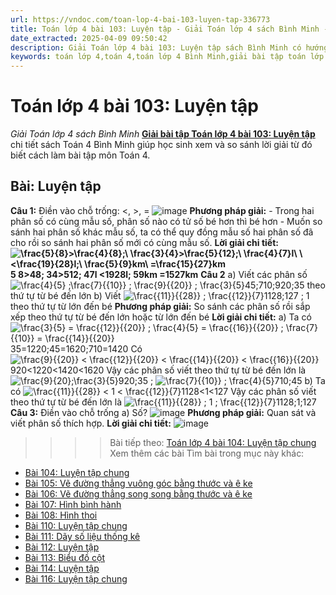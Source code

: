 ```yaml
---
url: https://vndoc.com/toan-lop-4-bai-103-luyen-tap-336773
title: Toán lớp 4 bài 103: Luyện tập - Giải Toán lớp 4 sách Bình Minh - VnDoc.com
date_extracted: 2025-04-09 09:50:42
description: Giải Toán lớp 4 bài 103: Luyện tập sách Bình Minh có hướng dẫn giải chi tiết các câu hỏi trong SGK Toán lớp 4 Bình Minh.
keywords: toán lớp 4,toán 4,toán lớp 4 Bình Minh,giải bài tập toán lớp 4 Bình Minh,giải toán lớp 4 Bình Minh,toán lớp 4 sách Bình Minh,toán 4 Bình Minh,giải sách toán lớp 4 Bình Minh,Toán lớp 4 Bài 103 Luyện tập,giải toán 4 bài 103
---
```


# Toán lớp 4 bài 103: Luyện tập
 _Giải Toán lớp 4 sách Bình Minh_
[**Giải bài tập Toán lớp 4 bài 103: Luyện tập**](<https://vndoc.com/toan-lop-4-bai-103-luyen-tap-336773>) chi tiết sách Toán 4 Bình Minh giúp học sinh xem và so sánh lời giải từ đó biết cách làm bài tập môn Toán 4.
## Bài: Luyện tập
**Câu 1:** Điền vào chỗ trống: <, >, =
![image](https://i.vdoc.vn/data/image/2025/02/21/20-13.png)
**Phương pháp giải:**
\- Trong hai phân số có cùng mẫu số, phân số nào có tử số bé hơn thì bé hơn
\- Muốn so sánh hai phân số khác mẫu số, ta có thể quy đồng mẫu số hai phân số đã cho rồi so sánh hai phân số mới có cùng mẫu số.
**Lời giải chi tiết:**
**![\\frac{5}{8}>\\frac{4}{8};\\ \\frac{3}{4}>\\frac{5}{12};\\ \\frac{4}{7}l\\ \\ <\\frac{19}{28}l;\\ \\frac{5}{9}km\\ =\\frac{15}{27}km](https://i.vdoc.vn/data/image/blank.png)5 8>48; 34>512; 47l <1928l; 59km =1527km**
**Câu 2**
a\) Viết các phân số ![\\frac{4}{5} ;\\frac{7}{{10}} ; \\frac{9}{{20}} ; \\frac{3}{5}](https://i.vdoc.vn/data/image/blank.png)45;710;920;35 theo thứ tự từ bé đến lớn
b\) Viết ![\\frac{{11}}{{28}} ; \\frac{{12}}{7}](https://i.vdoc.vn/data/image/blank.png)1128;127 ; 1 theo thứ tự từ lớn đến bé
**Phương pháp giải:**
So sánh các phân số rồi sắp xếp theo thứ tự từ bé đến lớn hoặc từ lớn đến bé
**Lời giải chi tiết:**
a\) Ta có ![\\frac{3}{5} = \\frac{{12}}{{20}} ; \\frac{4}{5} = \\frac{{16}}{{20}} ; \\frac{7}{{10}} = \\frac{{14}}{{20}}](https://i.vdoc.vn/data/image/blank.png)35=1220;45=1620;710=1420
Có ![\\frac{9}{{20}} < \\frac{{12}}{{20}} < \\frac{{14}}{{20}} < \\frac{{16}}{{20}}](https://i.vdoc.vn/data/image/blank.png)920<1220<1420<1620
Vậy các phân số viết theo thứ tự từ bé đến lớn là ![\\frac{9}{20};\\frac{3}{5}](https://i.vdoc.vn/data/image/blank.png)920;35 ; ![\\frac{7}{{10}} ; \\frac{4}{5}](https://i.vdoc.vn/data/image/blank.png)710;45
b\) Ta có ![\\frac{{11}}{{28}} < 1 < \\frac{{12}}{7}](https://i.vdoc.vn/data/image/blank.png)1128<1<127
Vậy các phân số viết theo thứ tự từ bé đến lớn là ![\\frac{{11}}{{28}} ; 1 ; \\frac{{12}}{7}](https://i.vdoc.vn/data/image/blank.png)1128;1;127
**Câu 3:** Điền vào chỗ trống
a\) Số?
![image](https://i.vdoc.vn/data/image/2025/02/21/20-15.png)
**Phương pháp giải:**
Quan sát và viết phân số thích hợp.
**Lời giải chi tiết:**
![image](https://i.vdoc.vn/data/image/2025/02/21/20-16.png)
>>>> Bài tiếp theo: [Toán lớp 4 bài 104: Luyện tập chung](<https://vndoc.com/toan-lop-4-bai-104-luyen-tap-chung-336777>)
Xem thêm các bài Tìm bài trong mục này khác:
  * [Bài 104: Luyện tập chung](</toan-lop-4-bai-104-luyen-tap-chung-336777>)
  * [Bài 105: Vẽ đường thẳng vuông góc bằng thước và ê ke](</toan-lop-4-bai-105-ve-duong-thang-vuong-goc-bang-thuoc-va-e-ke-336778>)
  * [Bài 106: Vẽ đường thẳng song song bằng thước và ê ke](</toan-lop-4-bai-106-ve-duong-thang-song-song-bang-thuoc-va-e-ke-336781>)
  * [Bài 107: Hình bình hành](</toan-lop-4-bai-107-hinh-binh-hanh-336789>)
  * [Bài 108: Hình thoi](</toan-lop-4-bai-108-hinh-thoi-336795>)
  * [Bài 110: Luyện tập chung](</toan-lop-4-bai-110-luyen-tap-chung-336807>)
  * [Bài 111: Dãy số liệu thống kê](</toan-lop-4-bai-111-day-so-lieu-thong-ke-336819>)
  * [Bài 112: Luyện tập](</toan-lop-4-bai-112-luyen-tap-336820>)
  * [Bài 113: Biểu đồ cột](</toan-lop-4-bai-113-bieu-do-cot-336829>)
  * [Bài 114: Luyện tập](</toan-lop-4-bai-114-luyen-tap-336830>)
  * [Bài 116: Luyện tập chung](</toan-lop-4-bai-116-luyen-tap-chung-336841>)

